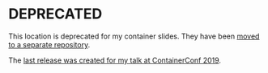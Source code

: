# DEPRECATED

This location is deprecated for my container slides. They have been [moved to a separate repository](https://github.com/nicholasdille/container-slides).

The [last release was created for my talk at ContainerConf 2019](https://github.com/nicholasdille/Sessions/tree/2019-11-13).